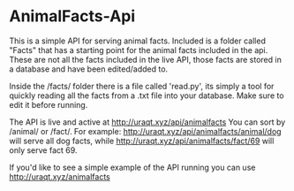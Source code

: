 # AnimalFacts-Api
This is a simple API for serving animal facts. Included is a folder called "Facts" that has a starting point for the animal facts included in the api. These are not all the facts included in the live API, those facts are stored in a database and have been edited/added to.

Inside the /facts/ folder there is a file called 'read.py', its simply a tool for quickly reading all the facts from a .txt file into your database. Make sure to edit it before running. 

The API is live and active at http://uraqt.xyz/api/animalfacts You can sort by /animal/<animal> or /fact/<fact number>. For example: http://uraqt.xyz/api/animalfacts/animal/dog will serve all dog facts, while http://uraqt.xyz/api/animalfacts/fact/69 will only serve fact 69.

If you'd like to see a simple example of the API running you can use http://uraqt.xyz/animalfacts
